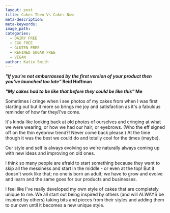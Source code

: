 ```yaml
---
layout: post
title: Cakes Then Vs Cakes Now
meta-description:
meta-keywords:
image_path:
categories:
  - DAIRY FREE
  - EGG FREE
  - GLUTEN FREE
  - REFINED SUGAR FREE
  - VEGAN
author: Katie Smith
---
```


***"If you're not embarrassed by the first version of your product then you've launched too late"* Reid Hoffman**

***"My cakes had to be like that before they could be like this"* Me**

Sometimes i cringe when i see photos of my cakes from when I was first starting out but it more so brings me joy and satisfaction as it's a fabulous reminder of how far they/I've come.

It's kinda like looking back at old photos of ourselves and cringing at what we were wearing, or how we had our hair; or eyebrows. (Who the eff signed off on the thin eyebrow trend?\! Never come back please.) At the time though it was the best we could do and totally cool for the times (maybe).

Our style and self is always evolving so we're naturally always coming up with new ideas and improving on old ones.

I think so many people are afraid to start something because they want to skip all the messiness and start in the middle - or even at the top\! But it doesn't work like that; no one is born an adult; we have to grow and evolve and learn and the same goes for our products and businesses.

I feel like I've really developed my own style of cakes that are completely unique to me. We all start out being inspired by others (and will ALWAYS be inspired by others) taking bits and pieces from their styles and adding them to our own until it becomes a new unique style.